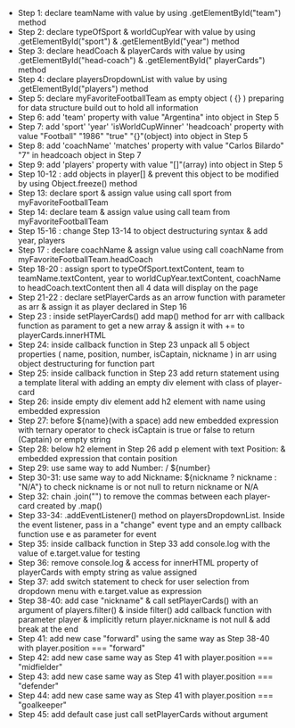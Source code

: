 - Step 1: declare teamName with value by using .getElementById("team") method
- Step 2: declare typeOfSport & worldCupYear with value by using .getElementById("sport") & .getElementById("year") method
- Step 3: declare headCoach &  playerCards with value by using .getElementById("head-coach") & .getElementById(" playerCards") method
- Step 4: declare playersDropdownList with value by using .getElementById("players") method
- Step 5: declare myFavoriteFootballTeam as empty object ( {} ) preparing for data structure build out to hold all information
- Step 6: add 'team' property with value "Argentina" into object in Step 5
- Step 7: add 'sport' 'year' 'isWorldCupWinner' 'headcoach' property with value "Football" "1986" "true" "{}"(object) into object in Step 5
- Step 8: add 'coachName' 'matches' property with value "Carlos Bilardo" "7" in headcoach object in Step 7
- Step 9: add 'players' property with value "[]"(array) into object in Step 5
- Step 10-12 : add objects in player[] & prevent this object to be modified by using Object.freeze() method
- Step 13: declare sport & assign value using call sport from myFavoriteFootballTeam
- Step 14: declare team & assign value using call team from myFavoriteFootballTeam
- Step 15-16 : change Step 13-14 to object destructuring syntax & add year, players
- Step 17 : declare coachName & assign value using call coachName from myFavoriteFootballTeam.headCoach
- Step 18-20 : assign sport to typeOfSport.textContent, team to teamName.textContent, year to worldCupYear.textContent, coachName to headCoach.textContent then all 4 data will display on the page
- Step 21-22 : declare setPlayerCards as an arrow function with parameter as arr & assign it as player declared in Step 16
- Step 23 : inside setPlayerCards() add map() method for arr with callback function as parament to get a new array & assign it with += to playerCards.innerHTML
- Step 24: inside callback function in Step 23 unpack all 5 object properties ( name, position, number, isCaptain, nickname ) in arr using object destructuring for function part
- Step 25: inside callback function in Step 23 add return statement using a template literal with adding an empty div element with class of player-card
- Step 26: inside empty div element add h2 element with name using embedded expression
- Step 27: before ${name}(with a space) add new embedded expression with ternary operator to check isCaptain is true or false to return (Captain) or empty string 
- Step 28: below h2 element in Step 26 add p element with text Position: & embedded expression that contain position
- Step 29: use same way to add Number: / ${number}
- Step 30-31: use same way to add Nickname: ${nickname ? nickname : "N/A"} to check nickname is or not null to return nickname or N/A
- Step 32: chain .join("") to remove the commas between each player-card created by .map()
- Step 33-34: .addEventListener() method on playersDropdownList. Inside the event listener, pass in a "change" event type and an empty callback function use e as parameter for event
- Step 35: inside callback function in Step 33 add console.log with the value of e.target.value for testing
- Step 36: remove console.log & access for innerHTML property of playerCards with empty string as value assigned
- Step 37: add switch statement to check for user selection from dropdown menu
with e.target.value as expression
- Step 38-40: add case "nickname" & call setPlayerCards() with an argument of players.filter() & inside filter() add callback function with parameter player & implicitly return player.nickname is not null & add break at the end
- Step 41: add new case "forward" using the same way as Step 38-40 with player.position === "forward"
- Step 42: add new case same way as Step 41 with player.position === "midfielder"
- Step 43: add new case same way as Step 41 with player.position === "defender"
- Step 44: add new case same way as Step 41 with player.position === "goalkeeper"
- Step 45: add default case just call setPlayerCards without argument




